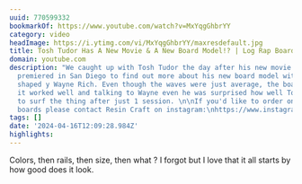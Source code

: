 ```yaml
---
uuid: 770599332
bookmarkOf: https://www.youtube.com/watch?v=MxYqgGhbrYY
category: video
headImage: https://i.ytimg.com/vi/MxYqgGhbrYY/maxresdefault.jpg
title: Tosh Tudor Has A New Movie & A New Board Model!? | Log Rap Board Review
domain: youtube.com
description: "We caught up with Tosh Tudor the day after his new movie Tube Therapy
  premiered in San Diego to find out more about his new board model with THC Surfboards
  shaped y Wayne Rich. Even though the waves were just average, the board looked like
  it worked well and talking to Wayne even he was surprised how well Tosh was able
  to surf the thing after just 1 session. \n\nIf you'd like to order one of these
  boards please contact Resin Craft on instagram:\nhttps://www.instagram.com/resincraft/"
tags: []
date: '2024-04-16T12:09:28.984Z'
highlights: 
---
```


Colors, then rails, then size, then what ? I forgot but I love that it all starts by how good does it look.

